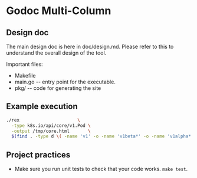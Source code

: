 # Godoc Multi-Column

## Design doc

The main design doc is here in doc/design.md. Please refer to this to understand
the overall design of the tool.

Important files:

* Makefile
* main.go -- entry point for the executable.
* pkg/ -- code for generating the site
 
## Example execution

```bash
./rex                      \
  -type k8s.io/api/core/v1.Pod \
  -output /tmp/core.html       \
  $(find . -type d \( -name 'v1' -o -name 'v1beta*' -o -name 'v1alpha*' \) )
```

## Project practices

* Make sure you run unit tests to check that your code works. `make test`.
